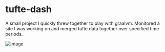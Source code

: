 # tufte-dash

A small project I quickly threw together to play with graalvm. Monitored a site I was working on and merged tufte data together over specified time periods.


![image](https://github.com/Naomarik/tufte-dash/assets/913889/50c36800-2402-412a-937b-01c927f18501)
